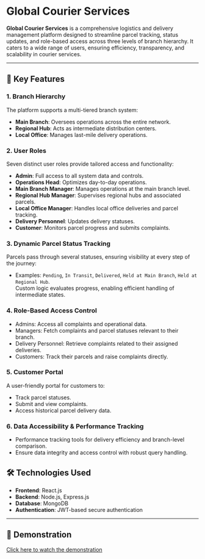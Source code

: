 # Global Courier Services

**Global Courier Services** is a comprehensive logistics and delivery management platform designed to streamline parcel tracking, status updates, and role-based access across three levels of branch hierarchy. It caters to a wide range of users, ensuring efficiency, transparency, and scalability in courier services.

---

## 🌟 **Key Features**

### 1. **Branch Hierarchy**
The platform supports a multi-tiered branch system:
- **Main Branch**: Oversees operations across the entire network.
- **Regional Hub**: Acts as intermediate distribution centers.
- **Local Office**: Manages last-mile delivery operations.

### 2. **User Roles**
Seven distinct user roles provide tailored access and functionality:
- **Admin**: Full access to all system data and controls.
- **Operations Head**: Optimizes day-to-day operations.
- **Main Branch Manager**: Manages operations at the main branch level.
- **Regional Hub Manager**: Supervises regional hubs and associated parcels.
- **Local Office Manager**: Handles local office deliveries and parcel tracking.
- **Delivery Personnel**: Updates delivery statuses.
- **Customer**: Monitors parcel progress and submits complaints.

### 3. **Dynamic Parcel Status Tracking**
Parcels pass through several statuses, ensuring visibility at every step of the journey:
- Examples: `Pending`, `In Transit`, `Delivered`, `Held at Main Branch`, `Held at Regional Hub`.  
Custom logic evaluates progress, enabling efficient handling of intermediate states.

### 4. **Role-Based Access Control**
- Admins: Access all complaints and operational data.
- Managers: Fetch complaints and parcel statuses relevant to their branch.
- Delivery Personnel: Retrieve complaints related to their assigned deliveries.
- Customers: Track their parcels and raise complaints directly.

### 5. **Customer Portal**
A user-friendly portal for customers to:
- Track parcel statuses.
- Submit and view complaints.
- Access historical parcel delivery data.

### 6. **Data Accessibility & Performance Tracking**
- Performance tracking tools for delivery efficiency and branch-level comparison.
- Ensure data integrity and access control with robust query handling.

## 🛠️ **Technologies Used**
- **Frontend**: React.js
- **Backend**: Node.js, Express.js
- **Database**: MongoDB
- **Authentication**: JWT-based secure authentication

---
## 🎥 Demonstration

[Click here to watch the demonstration]([https://drive.google.com/file/d/14LkhhHVfwojkljkldjfioajkT/view?usp=drive_link](https://drive.google.com/file/d/14LkhhHVfwoyB4NCdAh72Gm9-bOUkiUUT/view?usp=drive_link))
